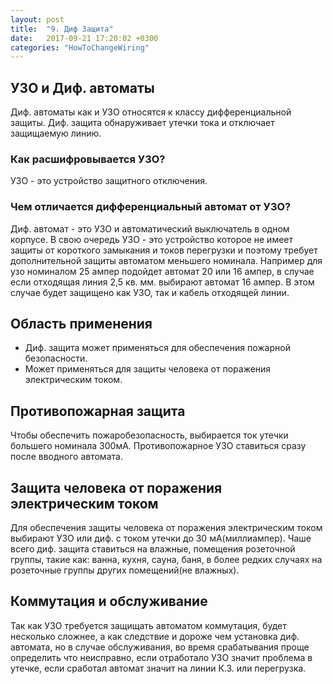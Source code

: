 ```yaml
---
layout: post
title:  "9. Диф Защита"
date:   2017-09-21 17:20:02 +0300
categories: "HowToChangeWiring"
---
```

<h2>УЗО и Диф. автоматы</h2>
Диф. автоматы как и УЗО относятся к классу дифференциальной защиты. 
Диф. защита обнаруживает утечки тока и отключает защищаемую линию.

<h3>Как расшифровывается УЗО?</h3>
УЗО - это устройство защитного отключения.

<h3>Чем отличается дифференциальный автомат от УЗО?</h3>
Диф. автомат - это УЗО и автоматический выключатель в одном корпусе.
В свою очередь УЗО - это устройство которое не имеет защиты от короткого замыкания и токов перегрузки и поэтому требует дополнительной защиты автоматом меньшего номинала. Например для узо номиналом 25 ампер подойдет автомат 20 или 16 ампер, в случае если отходящая линия 2,5 кв. мм. выбирают автомат 16 ампер. В этом случае будет защищено как УЗО, так и кабель отходящей линии. 

<h2>Область применения</h2> 
<ul>
	<li>Диф. защита может применяться для обеспечения пожарной безопасности.</li>
	<li>Может применяться для защиты человека от поражения электрическим током.</li>
</ul>

<h2>Противопожарная защита</h2>
Чтобы обеспечить пожаробезопасность, выбирается ток утечки большего номинала 300мА. Противопожарное УЗО ставиться сразу после вводного автомата.

<h2>Защита человека от поражения электрическим током</h2>
Для обеспечения защиты человека от поражения электрическим током выбирают УЗО или диф. с током утечки до 30 мА(миллиампер).
Чаше всего диф. защита ставиться на влажные, помещения розеточной группы, такие как: ванна, кухня, сауна, баня, в более редких случаях на розеточные группы других помещений(не влажных). 

<h2>Коммутация и обслуживание</h2>
Так как УЗО требуется защищать автоматом коммутация, будет несколько сложнее, а как следствие и дороже чем установка диф. автомата, но в случае обслуживания, во время срабатывания проще определить что неисправно, если отработало УЗО значит проблема в утечке, если сработал автомат значит на линии К.З. или перегрузка. 